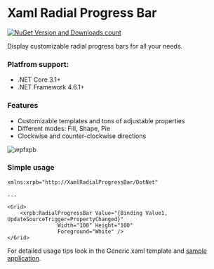 # Xaml Radial Progress Bar
[![NuGet Version and Downloads count](https://buildstats.info/nuget/XamlRadialProgressBar)](https://www.nuget.org/packages/XamlRadialProgressBar)

Display customizable radial progress bars for all your needs.

### Platfrom support:
* .NET Core 3.1+
* .NET Framework 4.6.1+ 

### Features
* Customizable templates and tons of adjustable properties
* Different modes: Fill, Shape, Pie
* Clockwise and counter-clockwise directions

![wpfxpb](https://user-images.githubusercontent.com/5926603/134169236-003f3558-4c44-467c-ae21-090322a7f692.gif)


### Simple usage

```
xmlns:xrpb="http://XamlRadialProgressBar/DotNet"

...

<Grid>
    <xrpb:RadialProgressBar Value="{Binding Value1, UpdateSourceTrigger=PropertyChanged}"
			    Width="100" Height="100"
			    Foreground="White" />
</Grid>
```

For detailed usage tips look in the Generic.xaml template and [sample application](https://github.com/panthernet/XamlRadialProgressBar/blob/master/src/XamlRadialProgressBar/Samples/Sample.Shared/DesktopControl.xaml).
